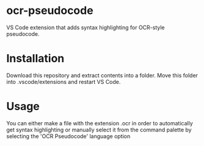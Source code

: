 # ocr-pseudocode
VS Code extension that adds syntax highlighting for OCR-style pseudocode.

# Installation
Download this repository and extract contents into a folder. Move this folder into .vscode/extensions and restart VS Code.

# Usage
You can either make a file with the extension .ocr in order to automatically get syntax highlighting or manually select it from the command palette by selecting the 'OCR Pseudocode' language option
